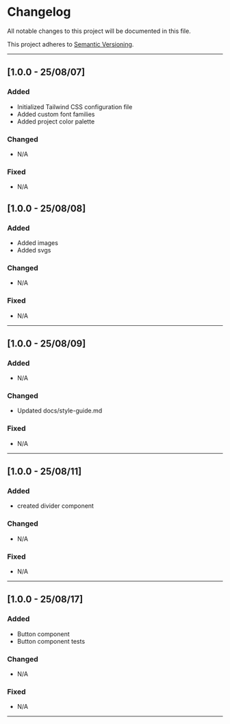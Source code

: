 # Changelog

All notable changes to this project will be documented in this file.

This project adheres to [Semantic Versioning](https://semver.org).

---

## [1.0.0 - 25/08/07]

### Added

- Initialized Tailwind CSS configuration file
- Added custom font families
- Added project color palette

### Changed

- N/A

### Fixed

- N/A

## [1.0.0 - 25/08/08]

### Added

- Added images
- Added svgs

### Changed

- N/A

### Fixed

- N/A

---

## [1.0.0 - 25/08/09]

### Added

- N/A

### Changed

- Updated docs/style-guide.md

### Fixed

- N/A

---

## [1.0.0 - 25/08/11]

### Added

- created divider component

### Changed

- N/A

### Fixed

- N/A

---

## [1.0.0 - 25/08/17]

### Added

- Button component
- Button component tests

### Changed

- N/A

### Fixed

- N/A

---